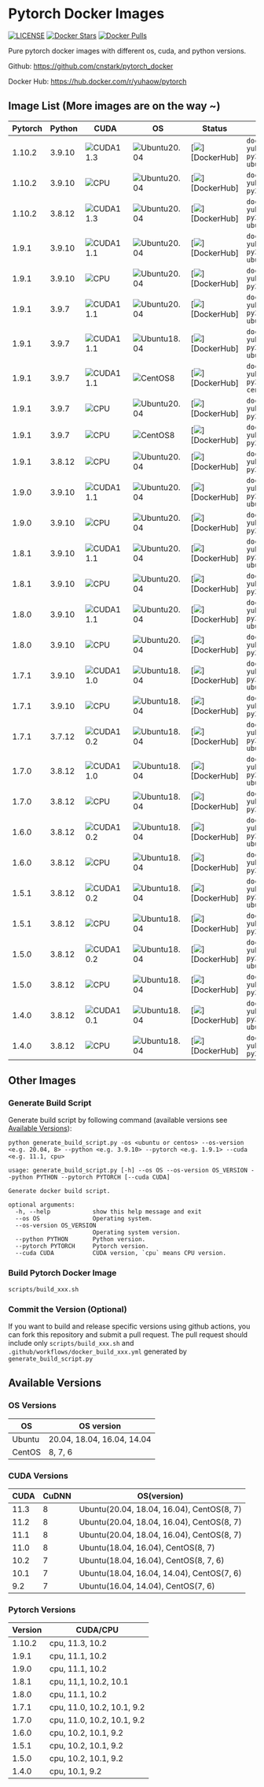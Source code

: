 # Pytorch Docker Images

[DockerHub]: https://hub.docker.com/r/yuhaow/pytorch

[![LICENSE](https://img.shields.io/github/license/cnstark/pytorch_docker.svg)](https://github.com/cnstark/pytorch_docker/blob/master/LICENSE)
[![Docker Stars](https://img.shields.io/docker/stars/yuhaow/pytorch?logo=docker)][DockerHub]
[![Docker Pulls](https://img.shields.io/docker/pulls/yuhaow/pytorch?logo=docker)][DockerHub]

Pure pytorch docker images with different os, cuda, and python versions.

Github: https://github.com/cnstark/pytorch_docker

Docker Hub: https://hub.docker.com/r/yuhaow/pytorch

## Image List (More images are on the way ~)

[Ubuntu20.04]: https://img.shields.io/badge/Ubuntu-20.04-orange?logo=ubuntu
[Ubuntu18.04]: https://img.shields.io/badge/Ubuntu-18.04-orange?logo=ubuntu
[CentOS8]: https://img.shields.io/badge/CentOS-8-blue?logo=centos

[CUDA11.3]: https://img.shields.io/badge/CUDA-11.3-green?logo=nvidia
[CUDA11.1]: https://img.shields.io/badge/CUDA-11.1-green?logo=nvidia
[CUDA11.0]: https://img.shields.io/badge/CUDA-11.0-green?logo=nvidia
[CUDA10.2]: https://img.shields.io/badge/CUDA-10.2-green?logo=nvidia
[CUDA10.1]: https://img.shields.io/badge/CUDA-10.1-green?logo=nvidia
[CPU]: https://img.shields.io/badge/CPU-amd64-lightgray

| Pytorch | Python | CUDA | OS | Status | Pull command
|-|-|-|-|-|-|
| 1.10.2 | 3.9.10 | ![CUDA11.3] | ![Ubuntu20.04] | [![](https://img.shields.io/github/workflow/status/cnstark/pytorch_docker/Build%20Docker%20Image%20CI%20(1.10.2_py3.9.10_cuda11.3.1_ubuntu20.04)?logo=docker)][DockerHub] | `docker pull yuhaow/pytorch:1.10.2-py3.9.10-cuda11.3.1-ubuntu20.04` |
| 1.10.2 | 3.9.10 | ![CPU] | ![Ubuntu20.04] | [![](https://img.shields.io/github/workflow/status/cnstark/pytorch_docker/Build%20Docker%20Image%20CI%20(1.10.2_py3.9.10_ubuntu20.04)?logo=docker)][DockerHub] | `docker pull yuhaow/pytorch:1.10.2-py3.9.10-ubuntu20.04` |
| 1.10.2 | 3.8.12 | ![CUDA11.3] | ![Ubuntu20.04] | [![](https://img.shields.io/github/workflow/status/cnstark/pytorch_docker/Build%20Docker%20Image%20CI%20(1.10.2_py3.8.12_cuda11.3.1_ubuntu20.04)?logo=docker)][DockerHub] | `docker pull yuhaow/pytorch:1.10.2-py3.8.12-cuda11.3.1-ubuntu20.04` |
| 1.9.1 | 3.9.10 | ![CUDA11.1] | ![Ubuntu20.04] | [![](https://img.shields.io/github/workflow/status/cnstark/pytorch_docker/Build%20Docker%20Image%20CI%20(1.9.1_py3.9.10_cuda11.1_ubuntu20.04)?logo=docker)][DockerHub] | `docker pull yuhaow/pytorch:1.9.1-py3.9.10-cuda11.1-ubuntu20.04` |
| 1.9.1 | 3.9.10 | ![CPU] | ![Ubuntu20.04] | [![](https://img.shields.io/github/workflow/status/cnstark/pytorch_docker/Build%20Docker%20Image%20CI%20(1.9.1_py3.9.10_ubuntu20.04)?logo=docker)][DockerHub] | `docker pull yuhaow/pytorch:1.9.1-py3.9.10-ubuntu20.04` |
| 1.9.1 | 3.9.7 | ![CUDA11.1] | ![Ubuntu20.04] | [![](https://img.shields.io/github/workflow/status/cnstark/pytorch_docker/Build%20Docker%20Image%20CI%20(1.9.1_py3.9.7_cuda11.1_ubuntu20.04)?logo=docker)][DockerHub] | `docker pull yuhaow/pytorch:1.9.1-py3.9.7-cuda11.1-ubuntu20.04` |
| 1.9.1 | 3.9.7 | ![CUDA11.1] | ![Ubuntu18.04] | [![](https://img.shields.io/github/workflow/status/cnstark/pytorch_docker/Build%20Docker%20Image%20CI%20(1.9.1_py3.9.7_cuda11.1_ubuntu18.04)?logo=docker)][DockerHub] | `docker pull yuhaow/pytorch:1.9.1-py3.9.7-cuda11.1-ubuntu18.04` |
| 1.9.1 | 3.9.7 | ![CUDA11.1] | ![CentOS8] | [![](https://img.shields.io/github/workflow/status/cnstark/pytorch_docker/Build%20Docker%20Image%20CI%20(1.9.1_py3.9.7_cuda11.1_centos8)?logo=docker)][DockerHub] | `docker pull yuhaow/pytorch:1.9.1-py3.9.7-cuda11.1-centos8` |
| 1.9.1 | 3.9.7 | ![CPU] | ![Ubuntu20.04] | [![](https://img.shields.io/github/workflow/status/cnstark/pytorch_docker/Build%20Docker%20Image%20CI%20(1.9.1_py3.9.7_ubuntu20.04)?logo=docker)][DockerHub] | `docker pull yuhaow/pytorch:1.9.1-py3.9.7-ubuntu20.04` |
| 1.9.1 | 3.9.7 | ![CPU] | ![CentOS8] | [![](https://img.shields.io/github/workflow/status/cnstark/pytorch_docker/Build%20Docker%20Image%20CI%20(1.9.1_py3.9.7_centos8)?logo=docker)][DockerHub] | `docker pull yuhaow/pytorch:1.9.1-py3.9.7-centos8` |
| 1.9.1 | 3.8.12 | ![CPU] | ![Ubuntu20.04] | [![](https://img.shields.io/github/workflow/status/cnstark/pytorch_docker/Build%20Docker%20Image%20CI%20(1.9.1_py3.8.12_ubuntu20.04)?logo=docker)][DockerHub] | `docker pull yuhaow/pytorch:1.9.1-py3.8.12-ubuntu20.04` |
| 1.9.0 | 3.9.10 | ![CUDA11.1] | ![Ubuntu20.04] | [![](https://img.shields.io/github/workflow/status/cnstark/pytorch_docker/Build%20Docker%20Image%20CI%20(1.9.0_py3.9.10_cuda11.1_ubuntu20.04)?logo=docker)][DockerHub] | `docker pull yuhaow/pytorch:1.9.0-py3.9.10-cuda11.1-ubuntu20.04` |
| 1.9.0 | 3.9.10 | ![CPU] | ![Ubuntu20.04] | [![](https://img.shields.io/github/workflow/status/cnstark/pytorch_docker/Build%20Docker%20Image%20CI%20(1.9.0_py3.9.10_ubuntu20.04)?logo=docker)][DockerHub] | `docker pull yuhaow/pytorch:1.9.0-py3.9.10-ubuntu20.04` |
| 1.8.1 | 3.9.10 | ![CUDA11.1] | ![Ubuntu20.04] | [![](https://img.shields.io/github/workflow/status/cnstark/pytorch_docker/Build%20Docker%20Image%20CI%20(1.8.1_py3.9.10_cuda11.1_ubuntu20.04)?logo=docker)][DockerHub] | `docker pull yuhaow/pytorch:1.8.1-py3.9.10-cuda11.1-ubuntu20.04` |
| 1.8.1 | 3.9.10 | ![CPU] | ![Ubuntu20.04] | [![](https://img.shields.io/github/workflow/status/cnstark/pytorch_docker/Build%20Docker%20Image%20CI%20(1.8.1_py3.9.10_ubuntu20.04)?logo=docker)][DockerHub] | `docker pull yuhaow/pytorch:1.8.1-py3.9.10-ubuntu20.04` |
| 1.8.0 | 3.9.10 | ![CUDA11.1] | ![Ubuntu20.04] | [![](https://img.shields.io/github/workflow/status/cnstark/pytorch_docker/Build%20Docker%20Image%20CI%20(1.8.0_py3.9.10_cuda11.1_ubuntu20.04)?logo=docker)][DockerHub] | `docker pull yuhaow/pytorch:1.8.0-py3.9.10-cuda11.1-ubuntu20.04` |
| 1.8.0 | 3.9.10 | ![CPU] | ![Ubuntu20.04] | [![](https://img.shields.io/github/workflow/status/cnstark/pytorch_docker/Build%20Docker%20Image%20CI%20(1.8.0_py3.9.10_ubuntu20.04)?logo=docker)][DockerHub] | `docker pull yuhaow/pytorch:1.8.0-py3.9.10-ubuntu20.04` |
| 1.7.1 | 3.9.10 | ![CUDA11.0] | ![Ubuntu18.04] | [![](https://img.shields.io/github/workflow/status/cnstark/pytorch_docker/Build%20Docker%20Image%20CI%20(1.7.1_py3.9.10_cuda11.0_ubuntu18.04)?logo=docker)][DockerHub] | `docker pull yuhaow/pytorch:1.7.1-py3.9.10-cuda11.0-ubuntu18.04` |
| 1.7.1 | 3.9.10 | ![CPU] | ![Ubuntu18.04] | [![](https://img.shields.io/github/workflow/status/cnstark/pytorch_docker/Build%20Docker%20Image%20CI%20(1.7.1_py3.9.10_ubuntu18.04)?logo=docker)][DockerHub] | `docker pull yuhaow/pytorch:1.7.1-py3.9.10-ubuntu18.04` |
| 1.7.1 | 3.7.12 | ![CUDA10.2] | ![Ubuntu18.04] | [![](https://img.shields.io/github/workflow/status/cnstark/pytorch_docker/Build%20Docker%20Image%20CI%20(1.7.1_py3.7.12_cuda10.2_ubuntu18.04)?logo=docker)][DockerHub] | `docker pull yuhaow/pytorch:1.7.1-py3.7.12-cuda10.2-ubuntu18.04` |
| 1.7.0 | 3.8.12 | ![CUDA11.0] | ![Ubuntu18.04] | [![](https://img.shields.io/github/workflow/status/cnstark/pytorch_docker/Build%20Docker%20Image%20CI%20(1.7.0_py3.8.12_cuda11.0_ubuntu18.04)?logo=docker)][DockerHub] | `docker pull yuhaow/pytorch:1.7.0-py3.8.12-cuda11.0-ubuntu18.04` |
| 1.7.0 | 3.8.12 | ![CPU] | ![Ubuntu18.04] | [![](https://img.shields.io/github/workflow/status/cnstark/pytorch_docker/Build%20Docker%20Image%20CI%20(1.7.0_py3.8.12_ubuntu18.04)?logo=docker)][DockerHub] | `docker pull yuhaow/pytorch:1.7.0-py3.8.12-ubuntu18.04` |
| 1.6.0 | 3.8.12 | ![CUDA10.2] | ![Ubuntu18.04] | [![](https://img.shields.io/github/workflow/status/cnstark/pytorch_docker/Build%20Docker%20Image%20CI%20(1.6.0_py3.8.12_cuda10.2_ubuntu18.04)?logo=docker)][DockerHub] | `docker pull yuhaow/pytorch:1.6.0-py3.8.12-cuda10.2-ubuntu18.04` |
| 1.6.0 | 3.8.12 | ![CPU] | ![Ubuntu18.04] | [![](https://img.shields.io/github/workflow/status/cnstark/pytorch_docker/Build%20Docker%20Image%20CI%20(1.6.0_py3.8.12_ubuntu18.04)?logo=docker)][DockerHub] | `docker pull yuhaow/pytorch:1.6.0-py3.8.12-ubuntu18.04` |
| 1.5.1 | 3.8.12 | ![CUDA10.2] | ![Ubuntu18.04] | [![](https://img.shields.io/github/workflow/status/cnstark/pytorch_docker/Build%20Docker%20Image%20CI%20(1.5.1_py3.8.12_cuda10.2_ubuntu18.04)?logo=docker)][DockerHub] | `docker pull yuhaow/pytorch:1.5.1-py3.8.12-cuda10.2-ubuntu18.04` |
| 1.5.1 | 3.8.12 | ![CPU] | ![Ubuntu18.04] | [![](https://img.shields.io/github/workflow/status/cnstark/pytorch_docker/Build%20Docker%20Image%20CI%20(1.5.1_py3.8.12_ubuntu18.04)?logo=docker)][DockerHub] | `docker pull yuhaow/pytorch:1.5.1-py3.8.12-ubuntu18.04` |
| 1.5.0 | 3.8.12 | ![CUDA10.2] | ![Ubuntu18.04] | [![](https://img.shields.io/github/workflow/status/cnstark/pytorch_docker/Build%20Docker%20Image%20CI%20(1.5.0_py3.8.12_cuda10.2_ubuntu18.04)?logo=docker)][DockerHub] | `docker pull yuhaow/pytorch:1.5.0-py3.8.12-cuda10.2-ubuntu18.04` |
| 1.5.0 | 3.8.12 | ![CPU] | ![Ubuntu18.04] | [![](https://img.shields.io/github/workflow/status/cnstark/pytorch_docker/Build%20Docker%20Image%20CI%20(1.5.0_py3.8.12_ubuntu18.04)?logo=docker)][DockerHub] | `docker pull yuhaow/pytorch:1.5.0-py3.8.12-ubuntu18.04` |
| 1.4.0 | 3.8.12 | ![CUDA10.1] | ![Ubuntu18.04] | [![](https://img.shields.io/github/workflow/status/cnstark/pytorch_docker/Build%20Docker%20Image%20CI%20(1.4.0_py3.8.12_cuda10.1_ubuntu18.04)?logo=docker)][DockerHub] | `docker pull yuhaow/pytorch:1.4.0-py3.8.12-cuda10.1-ubuntu18.04` |
| 1.4.0 | 3.8.12 | ![CPU] | ![Ubuntu18.04] | [![](https://img.shields.io/github/workflow/status/cnstark/pytorch_docker/Build%20Docker%20Image%20CI%20(1.4.0_py3.8.12_ubuntu18.04)?logo=docker)][DockerHub] | `docker pull yuhaow/pytorch:1.4.0-py3.8.12-ubuntu18.04` |

## Other Images

### Generate Build Script

Generate build script by following command (available versions see [Available Versions](#Available-Versions)):

```shell
python generate_build_script.py -os <ubuntu or centos> --os-version <e.g. 20.04, 8> --python <e.g. 3.9.10> --pytorch <e.g. 1.9.1> --cuda <e.g. 11.1, cpu>
```

```shell
usage: generate_build_script.py [-h] --os OS --os-version OS_VERSION --python PYTHON --pytorch PYTORCH [--cuda CUDA]

Generate docker build script.

optional arguments:
  -h, --help            show this help message and exit
  --os OS               Operating system.
  --os-version OS_VERSION
                        Operating system version.
  --python PYTHON       Python version.
  --pytorch PYTORCH     Pytorch version.
  --cuda CUDA           CUDA version, `cpu` means CPU version.
```

### Build Pytorch Docker Image

```
scripts/build_xxx.sh
```

### Commit the Version (Optional)

If you want to build and release specific versions using github actions, you can fork this repository and submit a pull request. The pull request should include only `scripts/build_xxx.sh` and `.github/workflows/docker_build_xxx.yml` generated by `generate_build_script.py`

## Available Versions

### OS Versions

| OS | OS version |
| - | - |
| Ubuntu | 20.04, 18.04, 16.04, 14.04 |
| CentOS | 8, 7, 6|

### CUDA Versions

| CUDA | CuDNN | OS(version) |
| - | - | - |
| 11.3 | 8 | Ubuntu(20.04, 18.04, 16.04), CentOS(8, 7) |
| 11.2 | 8 | Ubuntu(20.04, 18.04, 16.04), CentOS(8, 7) |
| 11.1 | 8 | Ubuntu(20.04, 18.04, 16.04), CentOS(8, 7) |
| 11.0 | 8 | Ubuntu(18.04, 16.04), CentOS(8, 7) |
| 10.2 | 7 | Ubuntu(18.04, 16.04), CentOS(8, 7, 6) |
| 10.1 | 7 | Ubuntu(18.04, 16.04, 14.04), CentOS(7, 6) |
| 9.2 | 7 | Ubuntu(16.04, 14.04), CentOS(7, 6) |

### Pytorch Versions

| Version | CUDA/CPU |
| - | - |
| 1.10.2 | cpu, 11.3, 10.2 |
| 1.9.1 | cpu, 11.1, 10.2 |
| 1.9.0 | cpu, 11.1, 10.2 |
| 1.8.1 | cpu, 11,1, 10.2, 10.1 |
| 1.8.0 | cpu, 11.1, 10.2 |
| 1.7.1 | cpu, 11.0, 10.2, 10.1, 9.2 |
| 1.7.0 | cpu, 11.0, 10.2, 10.1, 9.2 |
| 1.6.0 | cpu, 10.2, 10.1, 9.2 |
| 1.5.1 | cpu, 10.2, 10.1, 9.2 |
| 1.5.0 | cpu, 10.2, 10.1, 9.2 |
| 1.4.0 | cpu, 10.1, 9.2 |
